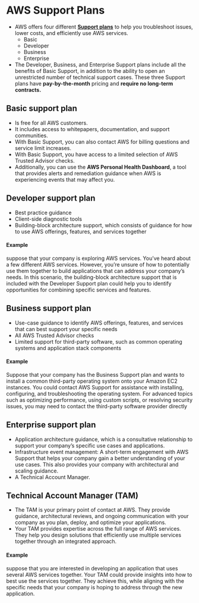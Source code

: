 # AWS Support Plans
- AWS offers four different [**Support plans**](https://aws.amazon.com/premiumsupport/plans/) to help you troubleshoot issues, lower costs, and efficiently use AWS services.
	- Basic
	- Developer
	- Business
	- Enterprise
- The Developer, Business, and Enterprise Support plans include all the benefits of Basic Support, in addition to the ability to open an unrestricted number of technical support cases. These three Support plans have **pay-by-the-month** pricing and **require no long-term contracts.**

## Basic support plan
- Is free for all AWS customers. 
- It includes access to whitepapers, documentation, and support communities. 
- With Basic Support, you can also contact AWS for billing questions and service limit increases.
- With Basic Support, you have access to a limited selection of AWS Trusted Advisor checks. 
- Additionally, you can use the **AWS Personal Health Dashboard**, a tool that provides alerts and remediation guidance when AWS is experiencing events that may affect you.

## Developer support plan
-  Best practice guidance
-  Client-side diagnostic tools
-  Building-block architecture support, which consists of guidance for how to use AWS offerings, features, and services together

#### Example
suppose that your company is exploring AWS services. You’ve heard about a few different AWS services. However, you’re unsure of how to potentially use them together to build applications that can address your company’s needs. In this scenario, the building-block architecture support that is included with the Developer Support plan could help you to identify opportunities for combining specific services and features.

## Business support plan
-  Use-case guidance to identify AWS offerings, features, and services that can best support your specific needs
-  All AWS Trusted Advisor checks
-  Limited support for third-party software, such as common operating systems and application stack components

#### Example
Suppose that your company has the Business Support plan and wants to install a common third-party operating system onto your Amazon EC2 instances. You could contact AWS Support for assistance with installing, configuring, and troubleshooting the operating system. For advanced topics such as optimizing performance, using custom scripts, or resolving security issues, you may need to contact the third-party software provider directly

## Enterprise support plan
-  Application architecture guidance, which is a consultative relationship to support your company’s specific use cases and applications.
-  Infrastructure event management: A short-term engagement with AWS Support that helps your company gain a better understanding of your use cases. This also provides your company with architectural and scaling guidance.
-  A Technical Account Manager.

## Technical Account Manager (TAM)
- The TAM is your primary point of contact at AWS. They provide guidance, architectural reviews, and ongoing communication with your company as you plan, deploy, and optimize your applications.
- Your TAM provides expertise across the full range of AWS services. They help you design solutions that efficiently use multiple services together through an integrated approach.

#### Example
suppose that you are interested in developing an application that uses several AWS services together. Your TAM could provide insights into how to best use the services together. They achieve this, while aligning with the specific needs that your company is hoping to address through the new application.

